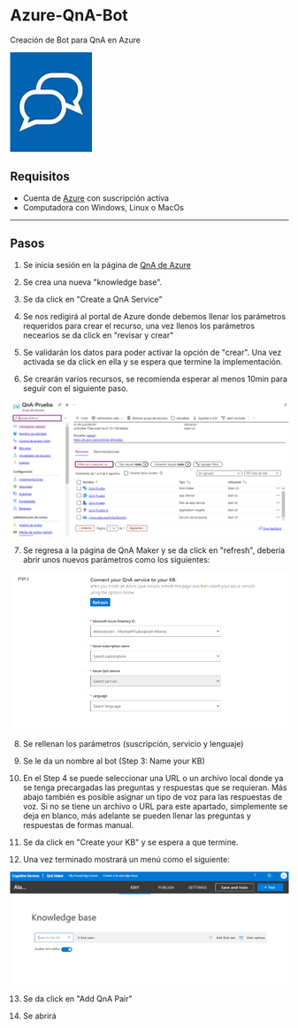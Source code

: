 # Azure-QnA-Bot
Creación de Bot para QnA en Azure

![Logo de QnA](https://github.com/AlanAlvaradoR/Azure-QnA-Bot/blob/main/imagenes/QnA.jpg)

## Requisitos

- Cuenta de [Azure](https://portal.azure.com/) con suscripción activa
- Computadora con Windows, Linux o MacOs

---------------------------------------------------------

## Pasos

1. Se inicia sesión en la página de [QnA de Azure](https://www.qnamaker.ai/)

2. Se crea una nueva "knowledge base".

3. Se da click en "Create a QnA Service"

4. Se nos redigirá al portal de Azure donde debemos llenar los parámetros requeridos para crear el recurso, una vez llenos los parámetros necearios se da click en "revisar y crear"

5. Se validarán los datos para poder activar la opción de "crear". Una vez activada se da click en ella y se espera que termine la implementación.

6. Se crearán varios recursos, se recomienda esperar al menos 10min para seguir con el siguiente paso.

![QnA1](https://github.com/AlanAlvaradoR/Azure-QnA-Bot/blob/main/imagenes/QnA1.PNG)

7. Se regresa a la página de QnA Maker y se da click en "refresh", debería abrir unos nuevos parámetros como los siguientes:

![QnA2](https://github.com/AlanAlvaradoR/Azure-QnA-Bot/blob/main/imagenes/QnA2.PNG)

8. Se rellenan los parámetros (suscripción, servicio y lenguaje)

9. Se le da un nombre al bot (Step 3: Name your KB)

10. En el Step 4 se puede seleccionar una URL o un archivo local donde ya se tenga precargadas las preguntas y respuestas que se requieran. Más abajo también es posible asignar un tipo de voz para las respuestas de voz. Si no se tiene un archivo o URL para este apartado, simplemente se deja en blanco, más adelante se pueden llenar las preguntas y respuestas de formas manual.

11. Se da click en "Create your KB" y se espera a que termine.

12. Una vez terminado mostrará un menú como el siguiente:

![QnA3](https://github.com/AlanAlvaradoR/Azure-QnA-Bot/blob/main/imagenes/QnA3.PNG)

13. Se da click en "Add QnA Pair"

14. Se abrirá 
